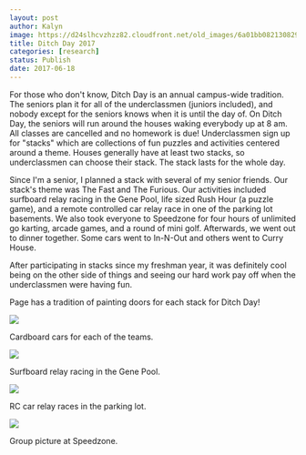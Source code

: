 ```yaml
---
layout: post
author: Kalyn
image: https://d24slhcvzhzz82.cloudfront.net/old_images/6a01bb08213082970d01bb09a36658970d-pi.jpg
title: Ditch Day 2017
categories: [research]
status: Publish
date: 2017-06-18
---
```



For those who don't know, Ditch Day is an annual campus-wide tradition. The seniors plan it for all of the underclassmen (juniors included), and nobody except for the seniors knows when it is until the day of. On Ditch Day, the seniors will run around the houses waking everybody up at 8 am. All classes are cancelled and no homework is due! Underclassmen sign up for "stacks" which are collections of fun puzzles and activities centered around a theme. Houses generally have at least two stacks, so underclassmen can choose their stack. The stack lasts for the whole day.

Since I'm a senior, I planned a stack with several of my senior friends. Our stack's theme was The Fast and The Furious. Our activities included surfboard relay racing in the Gene Pool, life sized Rush Hour (a puzzle game), and a remote controlled car relay race in one of the parking lot basements. We also took everyone to Speedzone for four hours of unlimited go karting, arcade games, and a round of mini golf. Afterwards, we went out to dinner together. Some cars went to In-N-Out and others went to Curry House.

After participating in stacks since my freshman year, it was definitely cool being on the other side of things and seeing our hard work pay off when the underclassmen were having fun.

Page has a tradition of painting doors for each stack for Ditch Day!


![](https://d24slhcvzhzz82.cloudfront.net/old_images/6a01bb08213082970d01b7c90057c7970b-pi.jpg)

Cardboard cars for each of the teams.


![](https://d24slhcvzhzz82.cloudfront.net/old_images/6a01bb08213082970d01bb09a3666a970d-pi.jpg)

Surfboard relay racing in the Gene Pool.


![](https://d24slhcvzhzz82.cloudfront.net/old_images/6a01bb08213082970d01b8d28a7e73970c-pi.jpg)

RC car relay races in the parking lot.


![](https://d24slhcvzhzz82.cloudfront.net/old_images/6a01bb08213082970d01b7c90057ff970b-pi.jpg)

Group picture at Speedzone.

